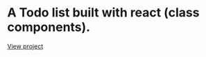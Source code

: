 <h1>A Todo list built with react (class components).</h1>
<p><a href="https://react-todo-task-list.netlify.app/">View project</a>
</p>

